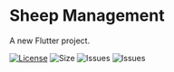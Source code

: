 # Sheep Management

A new Flutter project.

[![License](https://img.shields.io/github/license/Techflux0/Farming?logo=github&logoColor=%23fff&style=for-the-badge)](LICENSE)
![Size](https://img.shields.io/github/languages/code-size/Techflux0/Farming?style=for-the-badge)
![Issues](https://img.shields.io/github/issues/Techflux0/Farming?style=for-the-badge)
![Issues](https://img.shields.io/github/forks/Techflux0/Farming?style=for-the-badge)


